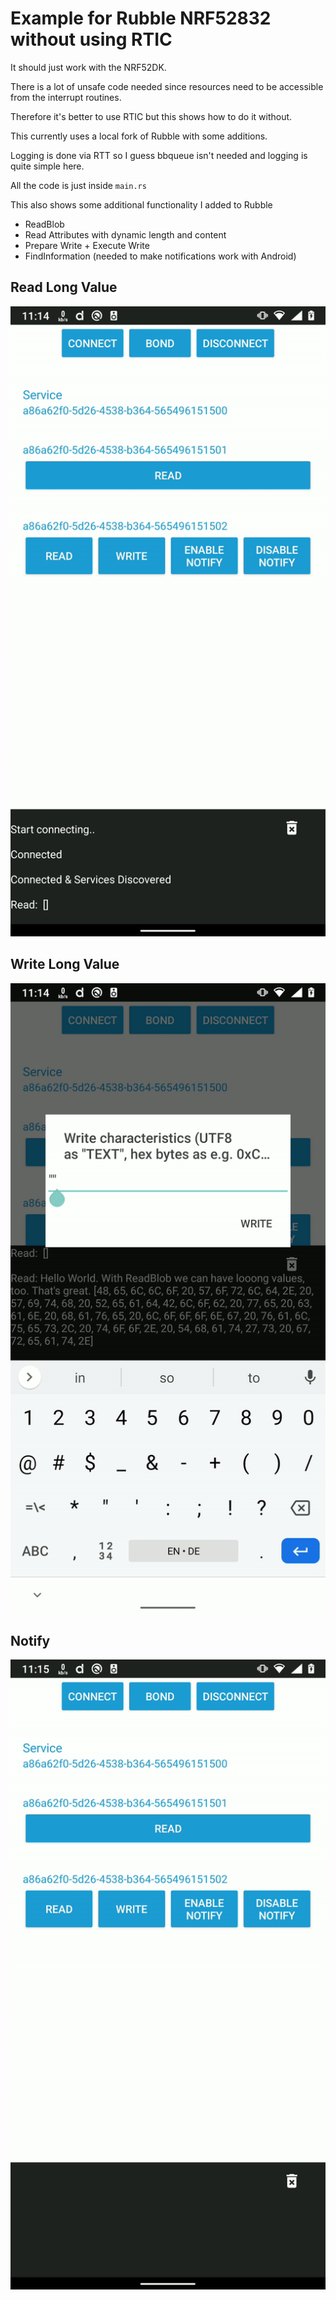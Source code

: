 # Example for Rubble NRF52832 without using RTIC

It should just work with the NRF52DK.

There is a lot of unsafe code needed since resources need to be accessible from the interrupt routines.

Therefore it's better to use RTIC but this shows how to do it without.

This currently uses a local fork of Rubble with some additions.

Logging is done via RTT so I guess bbqueue isn't needed and logging is quite simple here.

All the code is just inside `main.rs` 

This also shows some additional functionality I added to Rubble
- ReadBlob
- Read Attributes with dynamic length and content
- Prepare Write + Execute Write
- FindInformation (needed to make notifications work with Android)

## Read Long Value

![Read Long Value](docs/long_value.gif "Read Long Value")

## Write Long Value

![Write Long Value](docs/long_write.gif "Write Long Value")

## Notify

![Notify](docs/notify.gif "Notify")
